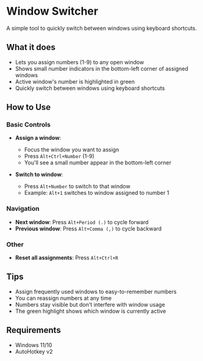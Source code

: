 # Window Switcher

A simple tool to quickly switch between windows using keyboard shortcuts.

## What it does
- Lets you assign numbers (1-9) to any open window
- Shows small number indicators in the bottom-left corner of assigned windows
- Active window's number is highlighted in green
- Quickly switch between windows using keyboard shortcuts

## How to Use

### Basic Controls
- **Assign a window**: 
  - Focus the window you want to assign
  - Press `Alt+Ctrl+Number` (1-9)
  - You'll see a small number appear in the bottom-left corner

- **Switch to window**:
  - Press `Alt+Number` to switch to that window
  - Example: `Alt+1` switches to window assigned to number 1

### Navigation
- **Next window**: Press `Alt+Period (.)` to cycle forward
- **Previous window**: Press `Alt+Comma (,)` to cycle backward

### Other
- **Reset all assignments**: Press `Alt+Ctrl+R`

## Tips
- Assign frequently used windows to easy-to-remember numbers
- You can reassign numbers at any time
- Numbers stay visible but don't interfere with window usage
- The green highlight shows which window is currently active

## Requirements
- Windows 11/10
- AutoHotkey v2
